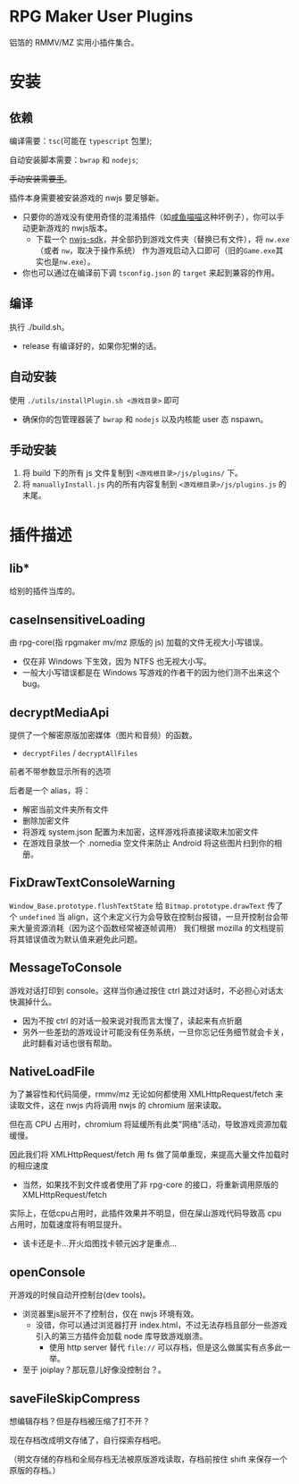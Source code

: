 # RPG Maker User Plugins
铝箔的 RMMV/MZ 实用小插件集合。

# 安装
## 依赖
编译需要：`tsc`(可能在 `typescript` 包里);

自动安装脚本需要：`bwrap` 和 `nodejs`;

~~手动安装需要[手](https://zh.m.wikipedia.org/wiki/手)~~。

插件本身需要被安装游戏的 nwjs 要足够新。
- 只要你的游戏没有使用奇怪的混淆插件（如[咸鱼喵喵](https://store.steampowered.com/app/1478160/Nyaruru_Fishy_Fight)这种坏例子），你可以手动更新游戏的 nwjs版本。
  - 下载一个 [nwjs-sdk](https://nwjs.io/)，并全部扔到游戏文件夹（替换已有文件），将 `nw.exe`（或者 `nw`，取决于操作系统） 作为游戏启动入口即可（旧的`Game.exe`其实也是`nw.exe`）。
- 你也可以通过在编译前下调 `tsconfig.json` 的 `target` 来起到兼容的作用。

## 编译
执行 ./build.sh。
- release 有编译好的，如果你犯懒的话。

## 自动安装
使用 `./utils/installPlugin.sh <游戏目录>` 即可
- 确保你的包管理器装了 `bwrap` 和 `nodejs` 以及内核能 user 态 nspawn。

## 手动安装
1. 将 build 下的所有 js 文件复制到 `<游戏根目录>/js/plugins/` 下。
2. 将 `manuallyInstall.js` 内的所有内容复制到 `<游戏根目录>/js/plugins.js` 的末尾。

# 插件描述
## lib*
给别的插件当库的。

## caseInsensitiveLoading
由 rpg-core(指 rpgmaker mv/mz 原版的 js) 加载的文件无视大小写错误。

- 仅在非 Windows 下生效，因为 NTFS 也无视大小写。
- 一般大小写错误都是在 Windows 写游戏的作者干的因为他们测不出来这个 bug。

## decryptMediaApi
提供了一个解密原版加密媒体（图片和音频）的函数。

- `decryptFiles` / `decryptAllFiles`

前者不带参数显示所有的选项

后者是一个 alias，将：
- 解密当前文件夹所有文件
- 删除加密文件
- 将游戏 system.json 配置为未加密，这样游戏将直接读取未加密文件
- 在游戏目录放一个 .nomedia 空文件来防止 Android 将这些图片扫到你的相册。

## FixDrawTextConsoleWarning
`Window_Base.prototype.flushTextState` 给 `Bitmap.prototype.drawText` 传了个 `undefined` 当 align，这个未定义行为会导致在控制台报错，一旦开控制台会带来大量资源消耗（因为这个函数经常被逐帧调用）
我们根据 mozilla 的文档提前将其错误值改为默认值来避免此问题。

## MessageToConsole
游戏对话打印到 console。这样当你通过按住 ctrl 跳过对话时，不必担心对话太快漏掉什么。
- 因为不按 ctrl 的对话一般来说对我而言太慢了，读起来有点折磨
- 另外一些差劲的游戏设计可能没有任务系统，一旦你忘记任务细节就会卡关，此时翻看对话也很有帮助。

## NativeLoadFile
为了兼容性和代码简便，rmmv/mz 无论如何都使用 XMLHttpRequest/fetch 来读取文件，这在 nwjs 内将调用 nwjs 的 chromium 层来读取。

但在高 CPU 占用时，chromium 将延缓所有此类"网络"活动，导致游戏资源加载缓慢。

因此我们将 XMLHttpRequest/fetch 用 fs 做了简单重现，来提高大量文件加载时的相应速度
- 当然，如果找不到文件或者使用了非 rpg-core 的接口，将重新调用原版的 XMLHttpRequest/fetch

实际上，在低cpu占用时，此插件效果并不明显，但在屎山游戏代码导致高 cpu 占用时，加载速度将有明显提升。
- 该卡还是卡...开火焰图找卡顿元凶才是重点...

## openConsole
开游戏的时候自动开控制台(dev tools)。
- 浏览器里js层开不了控制台，仅在 nwjs 环境有效。
  - 没错，你可以通过浏览器打开 index.html，不过无法存档且部分一些游戏引入的第三方插件会加载 node 库导致游戏崩溃。
    - 使用 http server 替代 `file://` 可以存档，但是这么做属实有点多此一举。
- 至于 joiplay？那玩意儿好像没控制台？。

## saveFileSkipCompress
想编辑存档？但是存档被压缩了打不开？

现在存档改成明文存储了，自行探索存档吧。

（明文存储的存档和全局存档无法被原版游戏读取，存档前按住 shift 来保存一个原版的存档。）